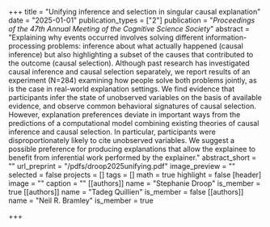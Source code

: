+++
title = "Unifying inference and selection in singular causal explanation"
date = "2025-01-01"
publication_types = ["2"]
publication = "_Proceedings of the 47th Annual Meeting of the Cognitive Science Society_"
abstract = "Explaining why events occurred involves solving different information-processing problems: inference about what actually happened (causal inference) but also highlighting a subset of the causes that contributed to the outcome (causal selection). Although past research has investigated causal inference and causal selection separately, we report results of an experiment (N=284) examining how people solve both problems jointly, as is the case in real-world explanation settings. We find evidence that participants infer the state of unobserved variables on the basis of available evidence, and observe common behavioral signatures of causal selection. However, explanation preferences deviate in important ways from the predictions of a computational model combining existing theories of causal inference and causal selection. In particular, participants were disproportionately likely to cite unobserved variables. We suggest a possible preference for producing explanations that allow the explainee to benefit from inferential work performed by the explainer."
abstract_short = ""
url_preprint = "/pdfs/droop2025unifying.pdf"
image_preview = ""
selected = false
projects = []
tags = []
math = true
highlight = false
[header]
image = ""
caption = ""
[[authors]]
	name = "Stephanie Droop"
	is_member = true
[[authors]]
	name = "Tadeg Quillien"
	is_member = false
[[authors]]
	name = "Neil R. Bramley"
	is_member = true

+++
